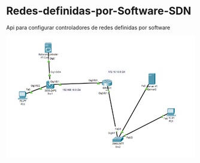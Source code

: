 # Redes-definidas-por-Software-SDN
Api para configurar controladores de redes definidas por software 



![0](imagenes/0.PNG)
